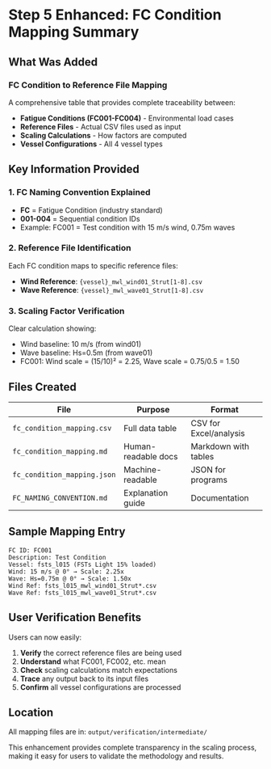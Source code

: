 # Step 5 Enhanced: FC Condition Mapping Summary

## What Was Added

### FC Condition to Reference File Mapping
A comprehensive table that provides complete traceability between:
- **Fatigue Conditions (FC001-FC004)** - Environmental load cases
- **Reference Files** - Actual CSV files used as input
- **Scaling Calculations** - How factors are computed
- **Vessel Configurations** - All 4 vessel types

## Key Information Provided

### 1. FC Naming Convention Explained
- **FC** = Fatigue Condition (industry standard)
- **001-004** = Sequential condition IDs
- Example: FC001 = Test condition with 15 m/s wind, 0.75m waves

### 2. Reference File Identification
Each FC condition maps to specific reference files:
- **Wind Reference**: `{vessel}_mwl_wind01_Strut[1-8].csv`
- **Wave Reference**: `{vessel}_mwl_wave01_Strut[1-8].csv`

### 3. Scaling Factor Verification
Clear calculation showing:
- Wind baseline: 10 m/s (from wind01)
- Wave baseline: Hs=0.5m (from wave01)
- FC001: Wind scale = (15/10)² = 2.25, Wave scale = 0.75/0.5 = 1.50

## Files Created

| File | Purpose | Format |
|------|---------|--------|
| `fc_condition_mapping.csv` | Full data table | CSV for Excel/analysis |
| `fc_condition_mapping.md` | Human-readable docs | Markdown with tables |
| `fc_condition_mapping.json` | Machine-readable | JSON for programs |
| `FC_NAMING_CONVENTION.md` | Explanation guide | Documentation |

## Sample Mapping Entry

```csv
FC ID: FC001
Description: Test Condition
Vessel: fsts_l015 (FSTs Light 15% loaded)
Wind: 15 m/s @ 0° → Scale: 2.25x
Wave: Hs=0.75m @ 0° → Scale: 1.50x
Wind Ref: fsts_l015_mwl_wind01_Strut*.csv
Wave Ref: fsts_l015_mwl_wave01_Strut*.csv
```

## User Verification Benefits

Users can now easily:
1. **Verify** the correct reference files are being used
2. **Understand** what FC001, FC002, etc. mean
3. **Check** scaling calculations match expectations
4. **Trace** any output back to its input files
5. **Confirm** all vessel configurations are processed

## Location
All mapping files are in: `output/verification/intermediate/`

This enhancement provides complete transparency in the scaling process, making it easy for users to validate the methodology and results.